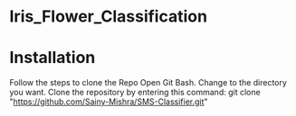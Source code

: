 # Iris_Flower_Classification

# Installation
Follow the steps to clone the Repo
Open Git Bash.
Change to the directory you want.
Clone the repository by entering this command: git clone "https://github.com/Sainy-Mishra/SMS-Classifier.git"
